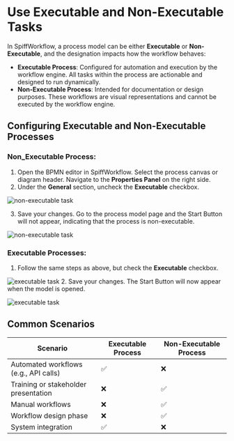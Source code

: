 # Use Executable and Non-Executable Tasks

In SpiffWorkflow, a process model can be either **Executable** or **Non-Executable**, and the designation impacts how the workflow behaves:
- **Executable Process**: Configured for automation and execution by the workflow engine. All tasks within the process are actionable and designed to run dynamically.
- **Non-Executable Process**: Intended for documentation or design purposes. These workflows are visual representations and cannot be executed by the workflow engine.

## Configuring Executable and Non-Executable Processes
### **Non_Executable Process**:
1. Open the BPMN editor in SpiffWorkflow. Select the process canvas or diagram header. Navigate to the **Properties Panel** on the right side.
2. Under the **General** section, uncheck the **Executable** checkbox.

![non-executable task](/images/non_executable.png)

3. Save your changes. Go to the process model page and the Start Button will not appear, indicating that the process is non-executable.

![non-executable task](/images/non_executable1.png)


### **Executable Processes**:
1. Follow the same steps as above, but check the **Executable** checkbox.

![executable task](/images/executable.png)
2. Save your changes. The Start Button will now appear when the model is opened.

![executable task](/images/executable1.png)




## Common Scenarios
| **Scenario**                          | **Executable Process** | **Non-Executable Process** |
|---------------------------------------|-------------------------|----------------------------|
| Automated workflows (e.g., API calls) | ✅                      | ❌                         |
| Training or stakeholder presentation  | ❌                      | ✅                         |
| Manual workflows                      | ❌                      | ✅                         |
| Workflow design phase                 | ❌                      | ✅                         |
| System integration                    | ✅                      | ❌                         |
